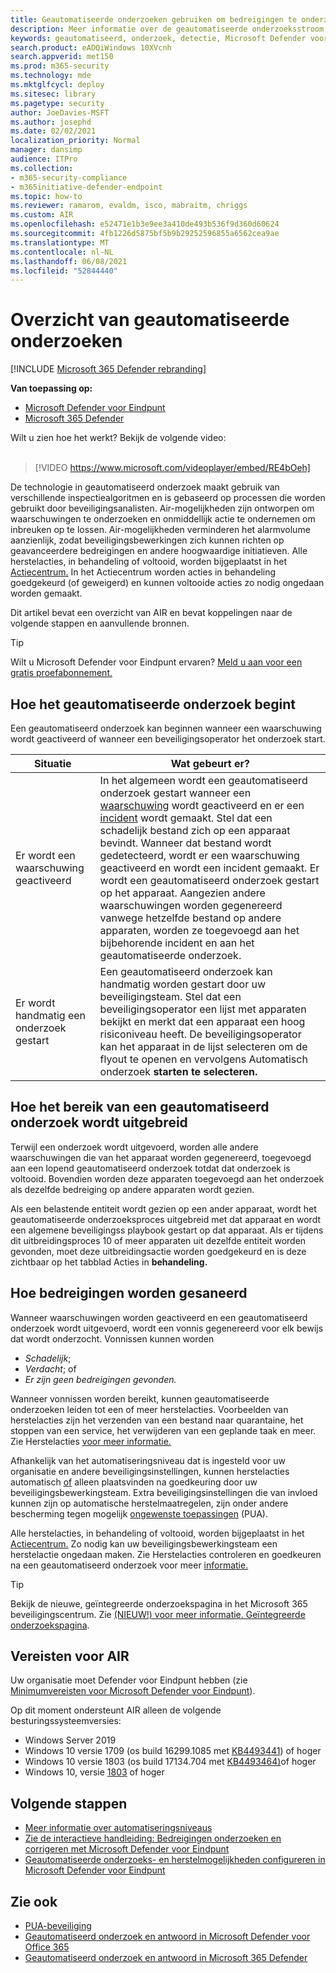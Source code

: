 ```yaml
---
title: Geautomatiseerde onderzoeken gebruiken om bedreigingen te onderzoeken en te corrigeren
description: Meer informatie over de geautomatiseerde onderzoeksstroom in Microsoft Defender voor Eindpunt.
keywords: geautomatiseerd, onderzoek, detectie, Microsoft Defender voor Eindpunt
search.product: eADQiWindows 10XVcnh
search.appverid: met150
ms.prod: m365-security
ms.technology: mde
ms.mktglfcycl: deploy
ms.sitesec: library
ms.pagetype: security
author: JoeDavies-MSFT
ms.author: josephd
ms.date: 02/02/2021
localization_priority: Normal
manager: dansimp
audience: ITPro
ms.collection:
- m365-security-compliance
- m365initiative-defender-endpoint
ms.topic: how-to
ms.reviewer: ramarom, evaldm, isco, mabraitm, chriggs
ms.custom: AIR
ms.openlocfilehash: e52471e1b3e9ee3a410de493b536f9d360d60624
ms.sourcegitcommit: 4fb1226d5875bf5b9b29252596855a6562cea9ae
ms.translationtype: MT
ms.contentlocale: nl-NL
ms.lasthandoff: 06/08/2021
ms.locfileid: "52844440"
---
```

# <a name="overview-of-automated-investigations"></a>Overzicht van geautomatiseerde onderzoeken

[!INCLUDE [Microsoft 365 Defender rebranding](../../includes/microsoft-defender.md)]

**Van toepassing op:**
- [Microsoft Defender voor Eindpunt](https://go.microsoft.com/fwlink/p/?linkid=2154037)
- [Microsoft 365 Defender](https://go.microsoft.com/fwlink/?linkid=2118804)


Wilt u zien hoe het werkt? Bekijk de volgende video: <br/><br/>

> [!VIDEO https://www.microsoft.com/videoplayer/embed/RE4bOeh]

De technologie in geautomatiseerd onderzoek maakt gebruik van verschillende inspectiealgoritmen en is gebaseerd op processen die worden gebruikt door beveiligingsanalisten. Air-mogelijkheden zijn ontworpen om waarschuwingen te onderzoeken en onmiddellijk actie te ondernemen om inbreuken op te lossen. Air-mogelijkheden verminderen het alarmvolume aanzienlijk, zodat beveiligingsbewerkingen zich kunnen richten op geavanceerdere bedreigingen en andere hoogwaardige initiatieven. Alle herstelacties, in behandeling of voltooid, worden bijgeplaatst in het [Actiecentrum.](auto-investigation-action-center.md) In het Actiecentrum worden acties in behandeling goedgekeurd (of geweigerd) en kunnen voltooide acties zo nodig ongedaan worden gemaakt.

Dit artikel bevat een overzicht van AIR en bevat koppelingen naar de volgende stappen en aanvullende bronnen.

> [!TIP]
> Wilt u Microsoft Defender voor Eindpunt ervaren? [Meld u aan voor een gratis proefabonnement.](https://www.microsoft.com/microsoft-365/windows/microsoft-defender-atp?ocid=docs-wdatp-automated-investigations-abovefoldlink)

## <a name="how-the-automated-investigation-starts"></a>Hoe het geautomatiseerde onderzoek begint

Een geautomatiseerd onderzoek kan beginnen wanneer een waarschuwing wordt geactiveerd of wanneer een beveiligingsoperator het onderzoek start.

|Situatie  |Wat gebeurt er?  |
|---------|---------|
|Er wordt een waarschuwing geactiveerd     | In het algemeen wordt een geautomatiseerd onderzoek gestart wanneer een [waarschuwing](review-alerts.md) wordt geactiveerd en er een [incident](view-incidents-queue.md) wordt gemaakt. Stel dat een schadelijk bestand zich op een apparaat bevindt. Wanneer dat bestand wordt gedetecteerd, wordt er een waarschuwing geactiveerd en wordt een incident gemaakt. Er wordt een geautomatiseerd onderzoek gestart op het apparaat. Aangezien andere waarschuwingen worden gegenereerd vanwege hetzelfde bestand op andere apparaten, worden ze toegevoegd aan het bijbehorende incident en aan het geautomatiseerde onderzoek.         |
|Er wordt handmatig een onderzoek gestart     | Een geautomatiseerd onderzoek kan handmatig worden gestart door uw beveiligingsteam. Stel dat een beveiligingsoperator een lijst met apparaten bekijkt en merkt dat een apparaat een hoog risiconiveau heeft. De beveiligingsoperator kan het apparaat in de lijst selecteren om de flyout te openen en vervolgens Automatisch onderzoek **starten te selecteren.** |

## <a name="how-an-automated-investigation-expands-its-scope"></a>Hoe het bereik van een geautomatiseerd onderzoek wordt uitgebreid

Terwijl een onderzoek wordt uitgevoerd, worden alle andere waarschuwingen die van het apparaat worden gegenereerd, toegevoegd aan een lopend geautomatiseerd onderzoek totdat dat onderzoek is voltooid. Bovendien worden deze apparaten toegevoegd aan het onderzoek als dezelfde bedreiging op andere apparaten wordt gezien.

Als een belastende entiteit wordt gezien op een ander apparaat, wordt het geautomatiseerde onderzoeksproces uitgebreid met dat apparaat en wordt een algemene beveiligingss playbook gestart op dat apparaat. Als er tijdens dit uitbreidingsproces 10 of meer apparaten uit dezelfde entiteit worden gevonden, moet deze uitbreidingsactie worden goedgekeurd en is deze zichtbaar op het tabblad Acties in **behandeling.**

## <a name="how-threats-are-remediated"></a>Hoe bedreigingen worden gesaneerd

Wanneer waarschuwingen worden geactiveerd en een geautomatiseerd onderzoek wordt uitgevoerd, wordt een vonnis gegenereerd voor elk bewijs dat wordt onderzocht. Vonnissen kunnen worden 
- *Schadelijk*;
- *Verdacht*; of 
- *Er zijn geen bedreigingen gevonden.* 

Wanneer vonnissen worden bereikt, kunnen geautomatiseerde onderzoeken leiden tot een of meer herstelacties. Voorbeelden van herstelacties zijn het verzenden van een bestand naar quarantaine, het stoppen van een service, het verwijderen van een geplande taak en meer. Zie Herstelacties [voor meer informatie.](manage-auto-investigation.md#remediation-actions)  

Afhankelijk van het automatiseringsniveau dat is ingesteld voor uw organisatie en andere beveiligingsinstellingen, kunnen herstelacties automatisch [of](automation-levels.md) alleen plaatsvinden na goedkeuring door uw beveiligingsbewerkingsteam. Extra beveiligingsinstellingen die van invloed kunnen zijn op automatische herstelmaatregelen, zijn onder andere bescherming tegen mogelijk [ongewenste toepassingen](/windows/security/threat-protection/microsoft-defender-antivirus/detect-block-potentially-unwanted-apps-microsoft-defender-antivirus) (PUA). 

Alle herstelacties, in behandeling of voltooid, worden bijgeplaatst in het [Actiecentrum.](auto-investigation-action-center.md) Zo nodig kan uw beveiligingsbewerkingsteam een herstelactie ongedaan maken. Zie Herstelacties controleren en goedkeuren na een geautomatiseerd onderzoek voor meer [informatie.](/microsoft-365/security/defender-endpoint/manage-auto-investigation)

> [!TIP]
> Bekijk de nieuwe, geïntegreerde onderzoekspagina in het Microsoft 365 beveiligingscentrum. Zie [(NIEUW!) voor meer informatie. Geïntegreerde onderzoekspagina](/microsoft-365/security/defender/m365d-autoir-results#new-unified-investigation-page).


## <a name="requirements-for-air"></a>Vereisten voor AIR

Uw organisatie moet Defender voor Eindpunt hebben (zie [Minimumvereisten voor Microsoft Defender voor Eindpunt](minimum-requirements.md)).

Op dit moment ondersteunt AIR alleen de volgende besturingssysteemversies:
- Windows Server 2019
- Windows 10 versie 1709 (os build 16299.1085 met [KB4493441](https://support.microsoft.com/help/4493441/windows-10-update-kb4493441)) of hoger
- Windows 10 versie 1803 (os build 17134.704 met [KB4493464)](https://support.microsoft.com/help/4493464/windows-10-update-kb4493464)of hoger
- Windows 10, versie [1803](/windows/release-information/status-windows-10-1809-and-windows-server-2019) of hoger

## <a name="next-steps"></a>Volgende stappen

- [Meer informatie over automatiseringsniveaus](automation-levels.md)
- [Zie de interactieve handleiding: Bedreigingen onderzoeken en corrigeren met Microsoft Defender voor Eindpunt](https://aka.ms/MDATP-IR-Interactive-Guide)
- [Geautomatiseerde onderzoeks- en herstelmogelijkheden configureren in Microsoft Defender voor Eindpunt](configure-automated-investigations-remediation.md)

## <a name="see-also"></a>Zie ook

- [PUA-beveiliging](/windows/security/threat-protection/microsoft-defender-antivirus/detect-block-potentially-unwanted-apps-microsoft-defender-antivirus)
- [Geautomatiseerd onderzoek en antwoord in Microsoft Defender voor Office 365](/microsoft-365/security/office-365-security/office-365-air)
- [Geautomatiseerd onderzoek en antwoord in Microsoft 365 Defender](/microsoft-365/security/defender/mtp-autoir)
